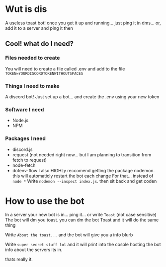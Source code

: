 # Wut is dis
A useless toast bot! once you get it up and running... just ping it in dms... or, add it to a server and ping it then
## Cool! what do I need?
### Files needed to create
You will need to create a file called .env and add to the file
`TOKEN=YOURDISCORDTOKENWITHOUTSPACES`
### Things I need to make
A discord bot! Just set up a bot... and create the .env using your new token
### Software I need
* Node.js
* NPM
### Packages I need
* discord.js
* request (not needed right now... but I am planning to transition from fetch to request)
* node-fetch
* dotenv-flow
I also HIGHLy reccomend getting the package nodemon. this will automaticly restart the bot each change
For that... instead of `node *` Write `nodemon --inspect index.js`. then sit back and get coden
# How to use the bot
In a server your new bot is in... ping it... or write `Toast` (not case sensitive)
The bot will dm you toast. you can dm the bot Toast and it will do the same thing

Write `About the toast...` and the bot will give you a info blurb

Write `super secret stuff lol` and it will print into the cosole hosting the bot info about the servers its in.

thats really it.